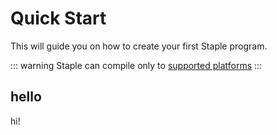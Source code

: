 # Quick Start
This will guide you on how to create your first Staple program.

::: warning
Staple can compile only to [supported platforms](/platforms)
:::

## hello
hi!